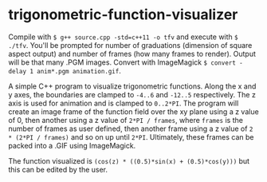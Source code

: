 # trigonometric-function-visualizer

Compile with `$ g++ source.cpp -std=c++11 -o tfv` and execute with `$ ./tfv`. You'll be prompted for number of graduations (dimension of square aspect output) and number of frames (how many frames to render). Output will be that many .PGM images. Convert with ImageMagick `$ convert -delay 1 anim*.pgm animation.gif`.

A simple C++ program to visualize trigonometric functions. Along the x and y axes, the boundaries are clamped to `-4..6` and `-12..5` respectively. The z axis is used for animation and is clamped to `0..2*PI`. The program will create an image frame of the function field over the xy plane using a z value of 0, then another using a z value of `2*PI / frames`, where `frames` is the number of frames as user defined, then another frame using a z value of `2 * (2*PI / frames)` and so on up until `2*PI`. Ultimately, these frames can be packed into a .GIF using ImageMagick.

The function visualized is `(cos(z) * ((0.5)*sin(x) + (0.5)*cos(y)))` but this can be edited by the user.
